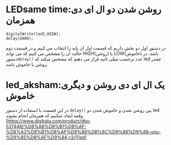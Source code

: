 # LEDsame time:روشن شدن دو ال ای دی همزمان
```
digitalWrite(led2,HIGH);
delay(5000);
```
در دستور اول دو بخش داریم که قسمت اول ان  پایه را انتخاب می کنیم  و در قسمت دوم حالت ان را مشخص می کنیم که می تواند HIGH(روشن) یا LOW(خاموش) باشد.
در  دستور`delay()` عدد برحسب میلی ثانیه قرار می دهیم که مشخص میکند که led چقدر روشن یا خاموش باشد.
# led_aksham:یک ال ای دی روشن و دیگری خاموش
در این قسمت با استفاده از دستور `delay()` بین روشن شدن و خاموش شدن  دو led وقفه ایجاد میکنیم که همزمان انجام نشوند.
[https://www.digikala.com/product/dkp-537446/%D8%A8%D8%B1%D8%AF-%D8%A2%D8%B1%D8%AF%D9%88%DB%8C%D9%86%D9%88-uno-%D9%85%D8%AF%D9%84-r3/][led]
